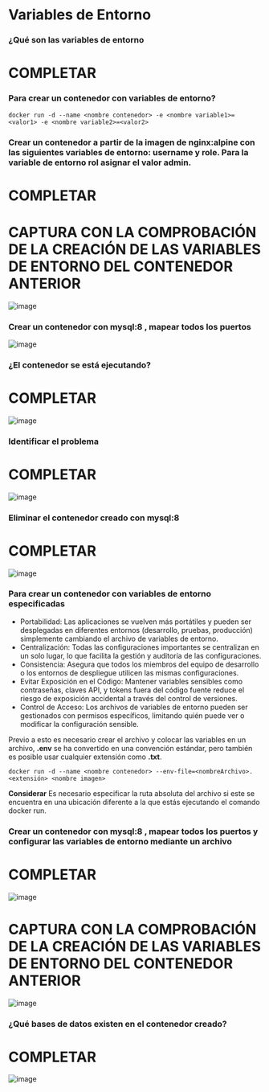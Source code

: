 # Variables de Entorno
### ¿Qué son las variables de entorno
# COMPLETAR

### Para crear un contenedor con variables de entorno?

```
docker run -d --name <nombre contenedor> -e <nombre variable1>=<valor1> -e <nombre variable2>=<valor2>
```

### Crear un contenedor a partir de la imagen de nginx:alpine con las siguientes variables de entorno: username y role. Para la variable de entorno rol asignar el valor admin.

# COMPLETAR

# CAPTURA CON LA COMPROBACIÓN DE LA CREACIÓN DE LAS VARIABLES DE ENTORNO DEL CONTENEDOR ANTERIOR

![image](https://github.com/user-attachments/assets/ad90e11e-6550-4ec3-ad18-93e412199b18)


### Crear un contenedor con mysql:8 , mapear todos los puertos

![image](https://github.com/user-attachments/assets/fc3afd3a-d6b4-411b-bc4e-261be91a4ed7)



### ¿El contenedor se está ejecutando?
# COMPLETAR
![image](https://github.com/user-attachments/assets/d271acc5-b18e-4865-a2eb-c0661e7816aa)


### Identificar el problema
# COMPLETAR
![image](https://github.com/user-attachments/assets/cc824f5c-80e4-41ad-8fbb-1f96475902ef)

### Eliminar el contenedor creado con mysql:8 
# COMPLETAR
![image](https://github.com/user-attachments/assets/2cd0b847-bd01-4941-9b08-e7071e767cea)

### Para crear un contenedor con variables de entorno especificadas
- Portabilidad: Las aplicaciones se vuelven más portátiles y pueden ser desplegadas en diferentes entornos (desarrollo, pruebas, producción) simplemente cambiando el archivo de variables de entorno.
- Centralización: Todas las configuraciones importantes se centralizan en un solo lugar, lo que facilita la gestión y auditoría de las configuraciones.
- Consistencia: Asegura que todos los miembros del equipo de desarrollo o los entornos de despliegue utilicen las mismas configuraciones.
- Evitar Exposición en el Código: Mantener variables sensibles como contraseñas, claves API, y tokens fuera del código fuente reduce el riesgo de exposición accidental a través del control de versiones.
- Control de Acceso: Los archivos de variables de entorno pueden ser gestionados con permisos específicos, limitando quién puede ver o modificar la configuración sensible.

Previo a esto es necesario crear el archivo y colocar las variables en un archivo, **.env** se ha convertido en una convención estándar, pero también es posible usar cualquier extensión como **.txt**.
```
docker run -d --name <nombre contenedor> --env-file=<nombreArchivo>.<extensión> <nombre imagen>
```
**Considerar**
Es necesario especificar la ruta absoluta del archivo si este se encuentra en una ubicación diferente a la que estás ejecutando el comando docker run.

### Crear un contenedor con mysql:8 , mapear todos los puertos y configurar las variables de entorno mediante un archivo
# COMPLETAR

![image](https://github.com/user-attachments/assets/7caacc65-f518-427b-90e9-3a8bf3065cfe)

# CAPTURA CON LA COMPROBACIÓN DE LA CREACIÓN DE LAS VARIABLES DE ENTORNO DEL CONTENEDOR ANTERIOR 

![image](https://github.com/user-attachments/assets/7b30c419-b195-4633-b5a8-b9b868c71a54)

### ¿Qué bases de datos existen en el contenedor creado?
# COMPLETAR
![image](https://github.com/user-attachments/assets/4ec017db-231c-430c-9ade-98c21d2da0ac)
